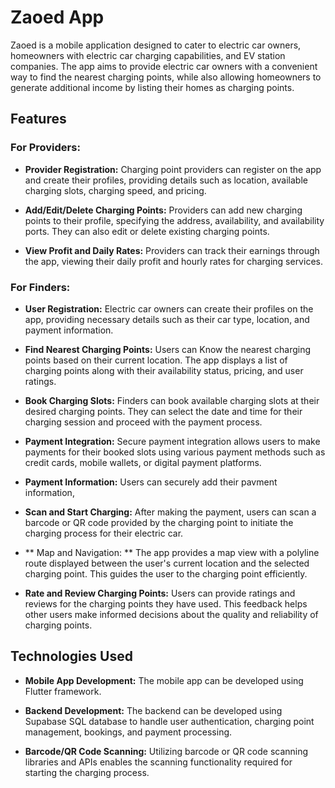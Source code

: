 # Zaoed App

Zaoed is a mobile application designed to cater to electric car owners, homeowners with electric car charging capabilities, and EV station companies. The app aims to provide electric car owners with a convenient way to find the nearest charging points, while also allowing homeowners to generate additional income by listing their homes as charging points.

## Features

### For Providers:

- **Provider Registration:** Charging point providers can register on the app and create their profiles, providing details such as location, available charging slots, charging speed, and pricing.

- **Add/Edit/Delete Charging Points:** Providers can add new charging points to their profile, specifying the address, availability, and availability ports. They can also edit or delete existing charging points.

- **View Profit and Daily Rates:** Providers can track their earnings through the app, viewing their daily profit and hourly rates for charging services.

### For Finders:

- **User Registration:** Electric car owners can create their profiles on the app, providing necessary details such as their car type, location, and payment information.

- **Find Nearest Charging Points:** Users can Know the nearest charging points based on their current location. The app displays a list of charging points along with their availability status, pricing, and user ratings.

- **Book Charging Slots:** Finders can book available charging slots at their desired charging points. They can select the date and time for their charging session and proceed with the payment process.

- **Payment Integration:** Secure payment integration allows users to make payments for their booked slots using various payment methods such as credit cards, mobile wallets, or digital payment platforms.

- **Payment Information:** Users can securely add their pavment information,

- **Scan and Start Charging:** After making the payment, users can scan a barcode or QR code provided by the charging point to initiate the charging process for their electric car.
- ** Map and Navigation: ** The app provides a map view with a polyline route displayed between the user's current location and the selected charging point. This guides the user to the charging point efficiently.

- **Rate and Review Charging Points:** Users can provide ratings and reviews for the charging points they have used. This feedback helps other users make informed decisions about the quality and reliability of charging points.

## Technologies Used

- **Mobile App Development:** The mobile app can be developed using Flutter framework.

- **Backend Development:** The backend can be developed using Supabase SQL database to handle user authentication, charging point management, bookings, and payment processing.

- **Barcode/QR Code Scanning:** Utilizing barcode or QR code scanning libraries and APIs enables the scanning functionality required for starting the charging process.
